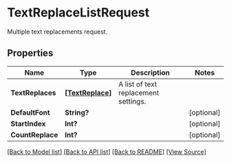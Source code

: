 # TextReplaceListRequest
Multiple text replacements request.

## Properties
Name | Type | Description | Notes
------------ | ------------- | ------------- | -------------
**TextReplaces** | [**[TextReplace]**](TextReplace.md) | A list of text replacement settings. | 
**DefaultFont** | **String?** |  | [optional]
**StartIndex** | **Int?** |  | [optional]
**CountReplace** | **Int?** |  | [optional]

[[Back to Model list]](../README.md#documentation-for-models) [[Back to API list]](../README.md#documentation-for-api-endpoints) [[Back to README]](../README.md) [[View Source]](../AsposePdfCloud/Models/TextReplaceListRequest.swift)

